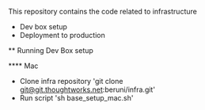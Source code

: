 This repository contains the code related to infrastructure

- Dev box setup
- Deployment to production

** Running Dev Box setup

**** Mac
- Clone infra repository 'git clone git@git.thoughtworks.net:beruni/infra.git'
- Run script 'sh base_setup_mac.sh'
